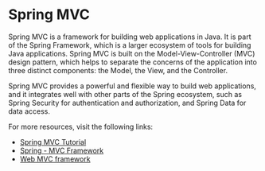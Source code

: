 # Spring MVC

Spring MVC is a framework for building web applications in Java. It is part of the Spring Framework, which is a larger ecosystem of tools for building Java applications. Spring MVC is built on the Model-View-Controller (MVC) design pattern, which helps to separate the concerns of the application into three distinct components: the Model, the View, and the Controller.

Spring MVC provides a powerful and flexible way to build web applications, and it integrates well with other parts of the Spring ecosystem, such as Spring Security for authentication and authorization, and Spring Data for data access.

For more resources, visit the following links:

- [Spring MVC Tutorial](https://www.javatpoint.com/spring-mvc-tutorial)
- [Spring - MVC Framework](https://www.tutorialspoint.com/spring/spring_web_mvc_framework.htm)
- [Web MVC framework](https://docs.spring.io/spring-framework/docs/3.2.x/spring-framework-reference/html/mvc.html)